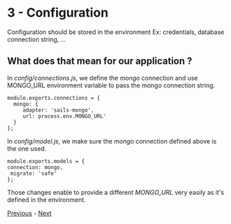 # 3 - Configuration

Configuration should be stored in the environment Ex:
credentials, database connection string, ...

## What does that mean for our application ?

In _config/connections.js_, we define the _mongo_ connection and use MONGO_URL environment variable to pass the mongo connection string.

```
module.exports.connections = {
  mongo: {
     adapter: 'sails-mongo',
     url: process.env.MONGO_URL'
  }
};
```

In _config/model.js_, we make sure the _mongo_ connection defined above is the one used.

```
module.exports.models = {
connection: mongo,
 migrate: 'safe'
};
```

Those changes enable to provide a different _MONGO_URL_ very easily as it's defined in the environment.

[Previous](02_dependencies.md) - [Next ](04_external_services.md)
